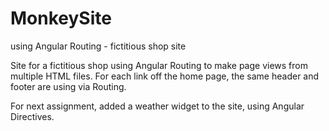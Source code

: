 # MonkeySite
using Angular Routing - fictitious shop site

Site for a fictitious shop using Angular Routing to make page views from multiple HTML files. For each link off the home page, the same header and footer are using via Routing. 

For next assignment, added a weather widget to the site, using Angular Directives.
